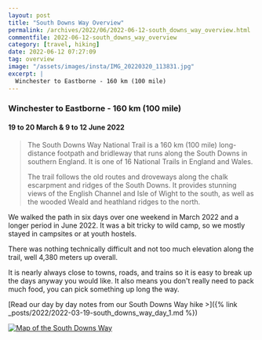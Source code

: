 ```yaml
---
layout: post
title: "South Downs Way Overview"
permalink: /archives/2022/06/2022-06-12-south_downs_way_overview.html
commentfile: 2022-06-12-south_downs_way_overview
category: [travel, hiking]
date: 2022-06-12 07:27:09
tag: overview
image: "/assets/images/insta/IMG_20220320_113831.jpg"
excerpt: |
  Winchester to Eastborne - 160 km (100 mile)
---
```


### Winchester to Eastborne - 160 km (100 mile)

#### 19 to 20 March & 9 to 12 June 2022

> The South Downs Way National Trail is a 160 km (100 mile) long-distance footpath and bridleway that runs along the South Downs in southern England. It is one of 16 National Trails in England and Wales.
>
> The trail follows the old routes and droveways along the chalk escarpment and ridges of the South Downs. It provides stunning views of the English Channel and Isle of Wight to the south, as well as the wooded Weald and heathland ridges to the north.

We walked the path in six days over one weekend in March 2022 and a longer period in June 2022. It was a bit tricky to wild camp, so we mostly stayed in campsites or at youth hostels.

There was nothing technically difficult and not too much elevation along the trail, well 4,380 meters up overall.

It is nearly always close to towns, roads, and trains so it is easy to break up the days anyway you would like. It also means you don't really need to pack much food, you can pick something up long the way.

[Read our day by day notes from our South Downs Way hike >]({% link _posts/2022/2022-03-19-south_downs_way_day_1.md %})

[![Map of the South Downs Way](https://southdownsway.org/wp-content/uploads/2020/07/southdowns-transparent.png "Map of the South Downs Way")](https://southdownsway.org/wp-content/uploads/2020/07/southdowns-transparent.png)
